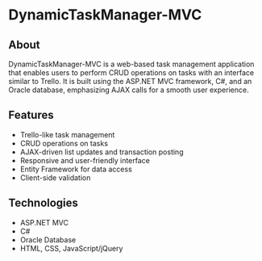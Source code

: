 # DynamicTaskManager-MVC

## About
DynamicTaskManager-MVC is a web-based task management application that enables users to perform CRUD operations on tasks with an interface similar to Trello.
It is built using the ASP.NET MVC framework, C#, and an Oracle database, emphasizing AJAX calls for a smooth user experience.

## Features
- Trello-like task management
- CRUD operations on tasks
- AJAX-driven list updates and transaction posting
- Responsive and user-friendly interface
- Entity Framework for data access 
- Client-side validation

## Technologies
- ASP.NET MVC
- C#
- Oracle Database
- HTML, CSS, JavaScript/jQuery
